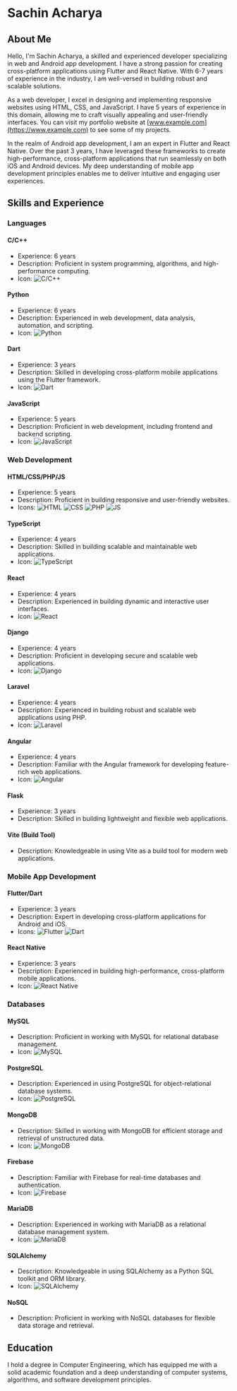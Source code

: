 # Sachin Acharya

## About Me
Hello, I'm Sachin Acharya, a skilled and experienced developer specializing in web and Android app development. I have a strong passion for creating cross-platform applications using Flutter and React Native. With 6-7 years of experience in the industry, I am well-versed in building robust and scalable solutions.

As a web developer, I excel in designing and implementing responsive websites using HTML, CSS, and JavaScript. I have 5 years of experience in this domain, allowing me to craft visually appealing and user-friendly interfaces. You can visit my portfolio website at [www.example.com](https://www.example.com) to see some of my projects.

In the realm of Android app development, I am an expert in Flutter and React Native. Over the past 3 years, I have leveraged these frameworks to create high-performance, cross-platform applications that run seamlessly on both iOS and Android devices. My deep understanding of mobile app development principles enables me to deliver intuitive and engaging user experiences.

## Skills and Experience

### Languages

#### C/C++
- Experience: 6 years
- Description: Proficient in system programming, algorithms, and high-performance computing.
- Icon: ![C/C++](https://img.icons8.com/color/48/000000/c-plus-plus-logo.png)

#### Python
- Experience: 6 years
- Description: Experienced in web development, data analysis, automation, and scripting.
- Icon: ![Python](https://img.icons8.com/color/48/000000/python.png)

#### Dart
- Experience: 3 years
- Description: Skilled in developing cross-platform mobile applications using the Flutter framework.
- Icon: ![Dart](https://img.icons8.com/color/48/000000/dart.png)

#### JavaScript
- Experience: 5 years
- Description: Proficient in web development, including frontend and backend scripting.
- Icon: ![JavaScript](https://img.icons8.com/color/48/000000/javascript.png)

### Web Development

#### HTML/CSS/PHP/JS
- Experience: 5 years
- Description: Proficient in building responsive and user-friendly websites.
- Icons: ![HTML](https://img.icons8.com/color/48/000000/html-5.png) ![CSS](https://img.icons8.com/color/48/000000/css3.png) ![PHP](https://img.icons8.com/officel/48/000000/php-logo.png) ![JS](https://img.icons8.com/color/48/000000/javascript.png)

#### TypeScript
- Experience: 4 years
- Description: Skilled in building scalable and maintainable web applications.
- Icon: ![TypeScript](https://img.icons8.com/color/48/000000/typescript.png)

#### React
- Experience: 4 years
- Description: Experienced in building dynamic and interactive user interfaces.
- Icon: ![React](https://img.icons8.com/color/48/000000/react-native.png)

#### Django
- Experience: 4 years
- Description: Proficient in developing secure and scalable web applications.
- Icon: ![Django](https://img.icons8.com/color/48/000000/django.png)

#### Laravel
- Experience: 4 years
- Description: Experienced in building robust and scalable web applications using PHP.
- Icon: ![Laravel](https://img.icons8.com/office/48/000000/php-logo.png)

#### Angular
- Experience: 4 years
- Description: Familiar with the Angular framework for developing feature-rich web applications.
- Icon: ![Angular](https://img.icons8.com/color/48/000000/angularjs.png)

#### Flask
- Experience: 3 years
- Description: Skilled in building lightweight and flexible web applications.

#### Vite (Build Tool)
- Description: Knowledgeable in using Vite as a build tool for modern web applications.

### Mobile App Development

#### Flutter/Dart
- Experience: 3 years
- Description: Expert in developing cross-platform applications for Android and iOS.
- Icons: ![Flutter](https://img.icons8.com/color/48/000000/flutter.png) ![Dart](https://img.icons8.com/color/48/000000/dart.png)

#### React Native
- Experience: 3 years
- Description: Experienced in building high-performance, cross-platform mobile applications.
- Icon: ![React Native](https://img.icons8.com/color/48/000000/react-native.png)

### Databases

#### MySQL
- Description: Proficient in working with MySQL for relational database management.
- Icon: ![MySQL](https://img.icons8.com/color/48/000000/mysql-logo.png)

#### PostgreSQL
- Description: Experienced in using PostgreSQL for object-relational database systems.
- Icon: ![PostgreSQL](https://img.icons8.com/color/48/000000/postgresql.png)

#### MongoDB
- Description: Skilled in working with MongoDB for efficient storage and retrieval of unstructured data.
- Icon: ![MongoDB](https://img.icons8.com/color/48/000000/mongodb.png)

#### Firebase
- Description: Familiar with Firebase for real-time databases and authentication.
- Icon: ![Firebase](https://img.icons8.com/color/48/000000/firebase.png)

#### MariaDB
- Description: Experienced in working with MariaDB as a relational database management system.
- Icon: ![MariaDB](https://img.icons8.com/ios/48/000000/mariadb.png)

#### SQLAlchemy
- Description: Knowledgeable in using SQLAlchemy as a Python SQL toolkit and ORM library.
- Icon: ![SQLAlchemy](https://img.icons8.com/ios/48/000000/sqlalchemy.png)

#### NoSQL
- Description: Proficient in working with NoSQL databases for flexible data storage and retrieval.

## Education
I hold a degree in Computer Engineering, which has equipped me with a solid academic foundation and a deep understanding of computer systems, algorithms, and software development principles.
